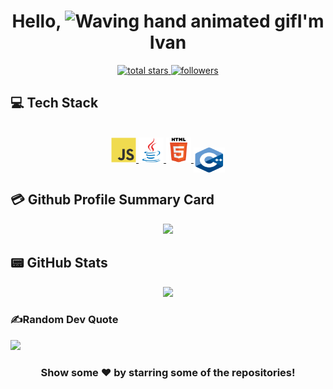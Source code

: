 <h1 align="center"> Hello, <img src="https://raw.githubusercontent.com/nixin72/nixin72/master/wave.gif" 
         alt="Waving hand animated gif"
         height="45"
         width="45" />I'm Ivan</h1>

<p align='center'>
    <a href='https://github.com/IvanMahmutaj?tab=repositories&sort=stargazers'>
        <img alt='total stars' title='Total stars on GitHub' src='https://custom-icon-badges.herokuapp.com/badge/dynamic/json?logo=star&color=55960c&labelColor=488207&label=Stars&style=for-the-badge&query=%24.stars&url=https://api.github-star-counter.workers.dev/user/IvanMahmutaj'/>
    </a>
    <a href='https://github.com/IvanMahmutaj?tab=followers'>
        <img alt='followers' title='Follow Me on GitHub' src='https://custom-icon-badges.herokuapp.com/github/followers/IvanMahmutaj?color=236ad3&labelColor=1155ba&style=for-the-badge&logo=person-add&label=Follow&logoColor=white'/>
    </a>
</p>
        


## 💻 Tech Stack
<div style="display: inline_block" align="middle"><br>
     <a href="https://developer.mozilla.org/en-US/docs/Web/JavaScript" target="_blank"> <img src="https://raw.githubusercontent.com/devicons/devicon/master/icons/javascript/javascript-original.svg" alt="javascript" width="40" height="40"/> </a>
 <a href="https://www.java.com" target="_blank"> <img src="https://raw.githubusercontent.com/devicons/devicon/master/icons/java/java-original.svg" alt="java" width="40" height="40"/> </a>
 <a href="https://www.w3.org/html/" target="_blank"> <img src="https://raw.githubusercontent.com/devicons/devicon/master/icons/html5/html5-original-wordmark.svg" alt="html5" width="40" height="40"/> </a> 
    <img align="center" alt="Rafa-cplusplus" height="40" width="50" src="https://raw.githubusercontent.com/devicons/devicon/master/icons/cplusplus/cplusplus-original.svg">
</div>





## 💳 Github Profile Summary Card
<p align="center">
  <img src="https://github-profile-summary-cards.vercel.app/api/cards/profile-details?username=IvanMahmutaj&theme=github_dark"/>
</p>

## 📟 GitHub Stats
<p align="center">
	<img width="48%" src="https://github-readme-stats.vercel.app/api?username=IvanMahmutaj&show_icons=true&theme=github_dark" />
</p>

### ✍️Random Dev Quote
![](https://quotes-github-readme.vercel.app/api?type=horizontal&theme=github_dark)


<div align="center">

### Show some ❤️ by starring some of the repositories!

</div>
